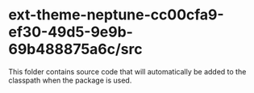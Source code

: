 # ext-theme-neptune-cc00cfa9-ef30-49d5-9e9b-69b488875a6c/src

This folder contains source code that will automatically be added to the classpath when
the package is used.
